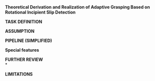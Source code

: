 **Theoretical Derivation and Realization of Adaptive Grasping Based
on Rotational Incipient Slip Detection**  

**TASK DEFINITION**  


**ASSUMPTION**  


**PIPELINE (SIMPLIFIED)**  
 
**Special features**  

**FURTHER REVIEW**  
* 

**LIMITATIONS**  

